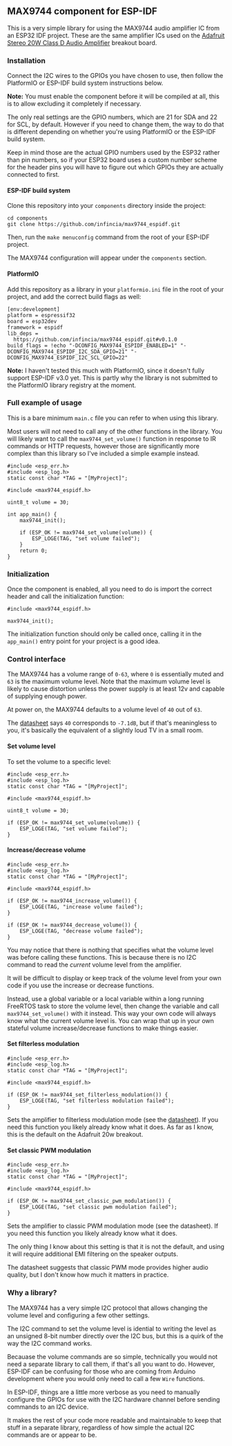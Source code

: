 ## MAX9744 component for ESP-IDF

This is a very simple library for using the MAX9744 audio amplifier IC
from an ESP32 IDF project. These are the same amplifier ICs used on the
[Adafruit Stereo 20W Class D Audio Amplifier](https://www.adafruit.com/product/1752) breakout board.

### Installation

Connect the I2C wires to the GPIOs you have chosen to use, then follow the
PlatformIO or ESP-IDF build system instructions below.

**Note:** You must enable the component before it will be compiled at all, this 
is to allow excluding it completely if necessary.

The only real settings are the GPIO numbers, which are 21 for SDA and 22 for
SCL, by default. However if you need to change them, the way to do that is
different depending on whether you're using PlatformIO or the ESP-IDF build
system.

Keep in mind those are the actual GPIO numbers used by the ESP32 rather than 
pin numbers, so if your ESP32 board uses a custom number scheme for the header 
pins you will have to figure out which GPIOs they are actually connected to first.


#### ESP-IDF build system

Clone this repository into your `components` directory inside the project:

    cd components
    git clone https://github.com/infincia/max9744_espidf.git


Then, run the `make menuconfig` command from the root of your ESP-IDF project. 

The MAX9744 configuration will appear under the `components` section. 


#### PlatformIO

Add this repository as a library in your `platformio.ini` file in the root of 
your project, and add the correct build flags as well:

    [env:development]
    platform = espressif32
    board = esp32dev
    framework = espidf
    lib_deps =
      https://github.com/infincia/max9744_espidf.git#v0.1.0
    build_flags = !echo "-DCONFIG_MAX9744_ESPIDF_ENABLED=1" "-DCONFIG_MAX9744_ESPIDF_I2C_SDA_GPIO=21" "-DCONFIG_MAX9744_ESPIDF_I2C_SCL_GPIO=22"


**Note:** I haven't tested this much with PlatformIO, since it doesn't fully
support ESP-IDF v3.0 yet. This is partly why the library is not submitted to
the PlatformIO library registry at the moment.


### Full example of usage

This is a bare minimum `main.c` file you can refer to when using this library. 

Most users will not need to call any of the other functions in the library. You 
will likely want to call the `max9744_set_volume()` function in response to IR 
commands or HTTP requests, however those are significantly more complex than this 
library so I've included a simple example instead.


    #include <esp_err.h>
    #include <esp_log.h>
    static const char *TAG = "[MyProject]";

    #include <max9744_espidf.h>

    uint8_t volume = 30;

    int app_main() {
        max9744_init();

        if (ESP_OK != max9744_set_volume(volume)) {
            ESP_LOGE(TAG, "set volume failed");
        }
        return 0;
    }


### Initialization

Once the component is enabled, all you need to do is import the correct header
and call the initialization function:

    #include <max9744_espidf.h>

    max9744_init();

The initialization function should only be called once, calling it in the
`app_main()` entry point for your project is a good idea.


### Control interface

The MAX9744 has a volume range of `0-63`, where `0` is essentially muted and
`63` is the maximum volume level. Note that the maximum volume level is
likely to cause distortion unless the power supply is at least 12v and 
capable of supplying enough power.

At power on, the MAX9744 defaults to a volume level of `40` out of `63`. 

The [datasheet](https://cdn-shop.adafruit.com/datasheets/MAX9744.pdf) says `40` corresponds to `-7.1dB`, but if that's meaningless 
to you, it's basically the equivalent of a slightly loud TV in a small room.

#### Set volume level

To set the volume to a specific level:

    #include <esp_err.h>
    #include <esp_log.h>
    static const char *TAG = "[MyProject]";

    #include <max9744_espidf.h>

    uint8_t volume = 30;

    if (ESP_OK != max9744_set_volume(volume)) {
        ESP_LOGE(TAG, "set volume failed");
    }

#### Increase/decrease volume

    #include <esp_err.h>
    #include <esp_log.h>
    static const char *TAG = "[MyProject]";

    #include <max9744_espidf.h>

    if (ESP_OK != max9744_increase_volume()) {
        ESP_LOGE(TAG, "increase volume failed");
    }

    if (ESP_OK != max9744_decrease_volume()) {
        ESP_LOGE(TAG, "decrease volume failed");
    }

You may notice that there is nothing that specifies what the volume level
was before calling these functions. This is because there is no I2C command
to read the *current* volume level from the amplifier.

It will be difficult to display or keep track of the volume level from 
your own code if you use the increase or decrease functions.

Instead, use a global variable or a local variable within a long running
FreeRTOS task to store the volume level, then change the variable and 
call `max9744_set_volume()` with it instead. This way your own code will 
always know what the current volume level is. You can wrap that up in your
own stateful volume increase/decrease functions to make things easier.


#### Set filterless modulation

    #include <esp_err.h>
    #include <esp_log.h>
    static const char *TAG = "[MyProject]";

    #include <max9744_espidf.h>

    if (ESP_OK != max9744_set_filterless_modulation()) {
        ESP_LOGE(TAG, "set filterless modulation failed");
    }

Sets the amplifier to filterless modulation mode (see the [datasheet](https://cdn-shop.adafruit.com/datasheets/MAX9744.pdf)). If
you need this function you likely already know what it does. As far as I
know, this is the default on the Adafruit 20w breakout.


#### Set classic PWM modulation

    #include <esp_err.h>
    #include <esp_log.h>
    static const char *TAG = "[MyProject]";

    #include <max9744_espidf.h>

    if (ESP_OK != max9744_set_classic_pwm_modulation()) {
        ESP_LOGE(TAG, "set classic pwm modulation failed");
    }

Sets the amplifier to classic PWM modulation mode (see the datasheet). If
you need this function you likely already know what it does.

The only thing I know about this setting is that it is not the default, and
using it will require additional EMI filtering on the speaker outputs. 

The datasheet suggests that classic PWM mode provides higher audio quality, but
I don't know how much it matters in practice.

### Why a library?

The MAX9744 has a very simple I2C protocol that allows changing the volume
level and configuring a few other settings.

The I2C command to set the volume level is idential to writing the level
as an unsigned 8-bit number directly over the I2C bus, but this is a quirk 
of the way the I2C command works.

Becauase the volume commands are so simple, technically you would not need
a separate library to call them, if that's all you want to do. However, 
ESP-IDF can be confusing for those who are coming from Arduino development 
where you would only need to call a few `Wire` functions. 

In ESP-IDF, things are a little more verbose as you need to manually configure 
the GPIOs for use with the I2C hardware channel before sending commands to 
an I2C device.

It makes the rest of your code more readable and maintainable to keep that 
stuff in a separate library, regardless of how simple the actual I2C commands
are or appear to be.
